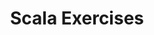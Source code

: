 ---
layout: libraries
title: "Scala Exercises"
description: "Platform and framework for Scala devs to learn about Scala libraries"
github: "https://github.com/scala-exercises/scala-exercises"
---